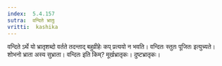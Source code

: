 ```yaml
---
index:  5.4.157
sutra:  वन्दिते भ्रातुः
vritti:  kashika 
---
```


वन्दिते ऽर्थे यो भ्रातृशब्दो वर्तते तदन्ताद् बहुव्रीहेः कप् प्रत्ययो न भवति। वन्दितः स्तुतः पूजितः इत्युच्यते। शोभनो भ्राता अस्य सुभ्राता। वन्दितः इति किम्? मूर्खभ्रातृकः। दुष्टभ्रातृकः।

